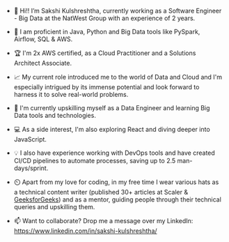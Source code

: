 - 👋 Hi!! I’m Sakshi Kulshreshtha, currently working as a Software Engineer - Big Data at the NatWest Group with an experience of 2 years.

- 👀 I am proficient in Java, Python and Big Data tools like PySpark, Airflow, SQL & AWS.

- :trophy: I'm 2x AWS certified, as a Cloud Practitioner and a Solutions Architect Associate.

- :chart_with_upwards_trend: My current role introduced me to the world of Data and Cloud and I'm especially intrigued by its immense potential and look forward to harness it to solve real-world problems.

- 🌱 I'm currently upskilling myself as a Data Engineer and learning Big Data tools and technologies.

- :computer: As a side interest, I'm also exploring React and diving deeper into JavaScript.

- :bulb: I also have experience working with DevOps tools and have created CI/CD pipelines to automate processes, saving up to 2.5 man-days/sprint.

- ⏲️ Apart from my love for coding, in my free time I wear various hats as a technical content writer (published 30+ articles at Scaler & [GeeksforGeeks](https://auth.geeksforgeeks.org/user/SAKSHIKULSHRESHTHA/articles)) and as a mentor, guiding people through their technical queries and upskilling them.

- 📫 Want to collaborate? Drop me a message over my LinkedIn: https://www.linkedin.com/in/sakshi-kulshreshtha/
